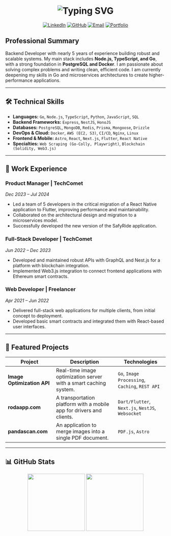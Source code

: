 <h1 align="center">
  <img src="https://readme-typing-svg.herokuapp.com?font=JetBrains+Mono&size=24&duration=3000&pause=1000&color=00FF41&center=true&vCenter=true&width=435&lines=Francisco+Banquez;Backend+Developer;Go+%7C+Node.js+%7C+Docker" alt="Typing SVG" />
</h1>

<p align="center">
  <a href="https://linkedin.com/in/franciscobanquez" target="_blank"><img src="https://img.shields.io/badge/LinkedIn-0077B5?style=for-the-badge&logo=linkedin&logoColor=white" alt="LinkedIn"></a>
  <a href="https://github.com/iscodev0" target="_blank"><img src="https://img.shields.io/badge/GitHub-181717?style=for-the-badge&logo=github&logoColor=white" alt="GitHub"></a>
  <a href="mailto:banquezfrancisco@yahoo.com"><img src="https://img.shields.io/badge/Email-7828C8?style=for-the-badge&logo=yahoo&logoColor=white" alt="Email"></a>
  <a href="https://iscodev.com" target="_blank"><img src="https://img.shields.io/badge/Portfolio-000000?style=for-the-badge&logo=About.me&logoColor=white" alt="Portfolio"></a>
</p>

## Professional Summary

Backend Developer with nearly 5 years of experience building robust and scalable systems. My main stack includes **Node.js, TypeScript, and Go**, with a strong foundation in **PostgreSQL and Docker**. I am passionate about solving complex problems and writing clean, efficient code. I am currently deepening my skills in Go and microservices architectures to create higher-performance applications.

---

## 🛠️ Technical Skills

-   **Languages:** `Go`, `Node.js`, `TypeScript`, `Python`, `JavaScript`, `SQL`
-   **Backend Frameworks:** `Express`, `NestJS`, `HonoJS`
-   **Databases:** `PostgreSQL`, `MongoDB`, `Redis`, `Prisma`, `Mongoose`, `Drizzle`
-   **DevOps & Cloud:** `Docker`, `AWS (EC2, S3)`, `CI/CD`, `Nginx`, `Linux`
-   **Frontend & Mobile:** `Astro`, `React`, `Next.js`, `Flutter`, `React Native`
-   **Specialties:** `Web Scraping (Go-Colly, Playwright)`, `Blockchain (Solidity, Web3.js)`

---

## 💼 Work Experience

### **Product Manager** | TechComet
*Dec 2023 – Jul 2024*
- Led a team of 5 developers in the critical migration of a React Native application to Flutter, improving performance and maintainability.
- Collaborated on the architectural design and migration to a microservices model.
- Successfully developed the new version of the SafyRide application.

### **Full-Stack Developer** | TechComet
*Jun 2022 – Dec 2023*
- Developed and maintained robust APIs with GraphQL and Nest.js for a platform with blockchain integration.
- Implemented Web3.js integration to connect frontend applications with Ethereum smart contracts.

### **Web Developer** | Freelancer
*Apr 2021 – Jun 2022*
- Delivered full-stack web applications for multiple clients, from initial concept to deployment.
- Developed basic smart contracts and integrated them with React-based user interfaces.

---

## 🚀 Featured Projects

| Project                  | Description                                                  | Technologies                                    |
| ------------------------ | ------------------------------------------------------------ | ----------------------------------------------- |
| **Image Optimization API** | Real-time image optimization server with a smart caching system. | `Go`, `Image Processing`, `Caching`, `REST API` |
| **rodaapp.com**          | A transportation platform with a mobile app for drivers and clients. | `Dart/Flutter`, `Next.js`, `NestJS`, `Websocket`  |
| **pandascan.com**        | An application to merge images into a single PDF document.   | `PDF.js`, `Astro`                               |

---

## 📊 GitHub Stats

<p align="center">
  <img height="180em" src="https://github-readme-stats.vercel.app/api?username=iscodev0&show_icons=true&theme=radical&include_all_commits=true&count_private=true&bg_color=0d1117&title_color=00ff41&text_color=ffffff&icon_color=00ff41&border_color=00ff41"/>
  <img height="180em" src="https://github-readme-stats.vercel.app/api/top-langs/?username=iscodev0&layout=compact&langs_count=7&theme=radical&bg_color=0d1117&title_color=00ff41&text_color=ffffff&border_color=00ff41"/>
</p>
